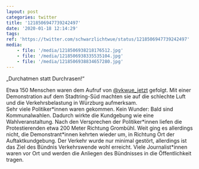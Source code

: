 ```yaml
---
layout: post
categories: twitter
title: '1218506947739242497'
date: '2020-01-18 12:14:29'
tags: 
ref: 'https://twitter.com/schwarzlichtwue/status/1218506947739242497'
media:
    - file: '/media/1218506938218176512.jpg'
    - file: '/media/1218506938335535104.jpg'
    - file: '/media/1218506938834657280.jpg'
---
```

„Durchatmen statt Durchrasen!“



Etwa 150 Menschen waren dem Aufruf von [@vkwue_jetzt](https://twitter.com/vkwue_jetzt) gefolgt. Mit einer Demonstration auf dem Stadtring-Süd machten sie auf die schlechte Luft und die Verkehrsbelastung in Würzburg aufmerksam.  
Sehr viele Politiker\*innen waren gekommen. Kein Wunder: Bald sind Kommunalwahlen. Dadurch wirkte die Kundgebung wie eine Wahlveranstaltung. Nach den Versprechen der Politiker\*innen liefen die Protestierenden etwa 200 Meter Richtung Grombühl. 
Weit ging es allerdings nicht, die Demonstrant\*innen kehrten wieder um, in Richtung Ort der Auftaktkundgebung. 
Der Verkehr wurde nur minimal gestört, allerdings ist das Ziel des Bündnis Verkehrswende wohl erreicht. Viele Journalist\*innen waren vor Ort und werden die Anliegen des Bündnisses in die Öffentlichkeit tragen. 